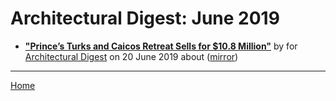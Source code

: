# Architectural Digest: June 2019

 - [**"Prince’s Turks and Caicos Retreat Sells for $10.8 Million"**](https://www.architecturaldigest.com/story/princes-turks-and-caicos-retreat-sells) by  for [Architectural Digest](https://www.architecturaldigest.com/) on 20 June 2019 about  ([mirror](https://web.archive.org/web/*/https://www.architecturaldigest.com/story/princes-turks-and-caicos-retreat-sells))

----

[Home](./)
